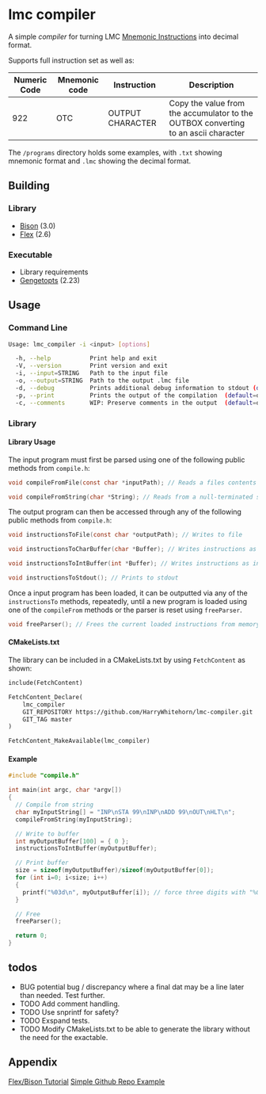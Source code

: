# lmc compiler

A simple *compiler* for turning LMC [Mnemonic Instructions](https://en.wikipedia.org/wiki/Little_man_computer#Instructions) into decimal format.

Supports full instruction set as well as:

| Numeric Code  | Mnemonic code  | Instruction  | Description  |
|--- |--- |--- |--- |
| 922  | OTC  | OUTPUT CHARACTER  | Copy the value from the accumulator to the OUTBOX converting to an ascii character  |

The `/programs` directory holds some examples, with `.txt` showing mnemonic format and `.lmc` showing the decimal format.

## Building

### Library

- [Bison](https://www.gnu.org/software/bison/) (3.0)
- [Flex](https://www.gnu.org/software/flex/) (2.6)

### Executable

- Library requirements
- [Gengetopts](https://www.gnu.org/software/gengetopt/gengetopt.html#Installation) (2.23)

## Usage

### Command Line

```sh
Usage: lmc_compiler -i <input> [options]

  -h, --help           Print help and exit
  -V, --version        Print version and exit
  -i, --input=STRING   Path to the input file
  -o, --output=STRING  Path to the output .lmc file
  -d, --debug          Prints additional debug information to stdout (default=off)
  -p, --print          Prints the output of the compilation  (default=on)
  -c, --comments       WIP: Preserve comments in the output  (default=off)  
```

### Library

#### Library Usage

The input program must first be parsed using one of the following public methods from `compile.h`:

```c
void compileFromFile(const char *inputPath); // Reads a files contents

void compileFromString(char *String); // Reads from a null-terminated string
```

The output program can then be accessed through any of the following public methods from `compile.h`:

```c
void instructionsToFile(const char *outputPath); // Writes to file

void instructionsToCharBuffer(char *Buffer); // Writes instructions as strings to buffer

void instructionsToIntBuffer(int *Buffer); // Writes instructions as ints to buffer

void instructionsToStdout(); // Prints to stdout
```

Once a input program has been loaded, it can be outputted via any of the `instructionsTo` methods, repeatedly, until a new program is loaded using one of the `compileFrom` methods or the parser is reset using `freeParser`.

```c
void freeParser(); // Frees the current loaded instructions from memory 
```

#### CMakeLists.txt

The library can be included in a CMakeLists.txt by using `FetchContent` as shown:

```CMakeLists.txt
include(FetchContent)

FetchContent_Declare(
    lmc_compiler
    GIT_REPOSITORY https://github.com/HarryWhitehorn/lmc-compiler.git
    GIT_TAG master
)

FetchContent_MakeAvailable(lmc_compiler)
```

#### Example

```c
#include "compile.h"

int main(int argc, char *argv[])
{
  // Compile from string
  char myInputString[] = "INP\nSTA 99\nINP\nADD 99\nOUT\nHLT\n";
  compileFromString(myInputString);

  // Write to buffer
  int myOutputBuffer[100] = { 0 };
  instructionsToIntBuffer(myOutputBuffer);

  // Print buffer
  size = sizeof(myOutputBuffer)/sizeof(myOutputBuffer[0]);
  for (int i=0; i<size; i++)
  {
    printf("%03d\n", myOutputBuffer[i]); // force three digits with "%03d" for clarity
  }

  // Free
  freeParser();

  return 0;
}
```

## todos

- BUG potential bug / discrepancy where a final dat may be a line later than needed. Test further.
- TODO Add comment handling.
- TODO Use snprintf for safety?
- TODO Exspand tests.
- TODO Modify CMakeLists.txt to be able to generate the library without the need for the exactable.

## Appendix

[Flex/Bison Tutorial](https://aquamentus.com/flex_bison.html)
[Simple Github Repo Example](https://github.com/IvanoBilenchi/flex-bison-example/tree/master)
